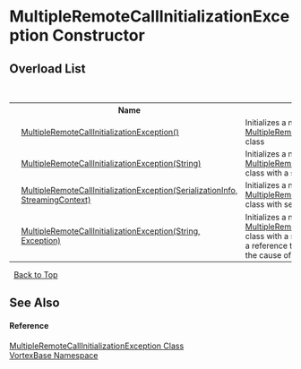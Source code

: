 # MultipleRemoteCallInitializationException Constructor 
 


## Overload List
&nbsp;<table><tr><th></th><th>Name</th><th>Description</th></tr><tr><td>![Public method](media/pubmethod.gif "Public method")</td><td><a href="M_VortexBase_MultipleRemoteCallInitializationException__ctor.md">MultipleRemoteCallInitializationException()</a></td><td>
Initializes a new instance of the <a href="T_VortexBase_MultipleRemoteCallInitializationException.md">MultipleRemoteCallInitializationException</a> class</td></tr><tr><td>![Public method](media/pubmethod.gif "Public method")</td><td><a href="M_VortexBase_MultipleRemoteCallInitializationException__ctor_2.md">MultipleRemoteCallInitializationException(String)</a></td><td>
Initializes a new instance of the <a href="T_VortexBase_MultipleRemoteCallInitializationException.md">MultipleRemoteCallInitializationException</a> class with a specified error message.</td></tr><tr><td>![Protected method](media/protmethod.gif "Protected method")</td><td><a href="M_VortexBase_MultipleRemoteCallInitializationException__ctor_1.md">MultipleRemoteCallInitializationException(SerializationInfo, StreamingContext)</a></td><td>
Initializes a new instance of the <a href="T_VortexBase_MultipleRemoteCallInitializationException.md">MultipleRemoteCallInitializationException</a> class with serialized data.</td></tr><tr><td>![Public method](media/pubmethod.gif "Public method")</td><td><a href="M_VortexBase_MultipleRemoteCallInitializationException__ctor_3.md">MultipleRemoteCallInitializationException(String, Exception)</a></td><td>
Initializes a new instance of the <a href="T_VortexBase_MultipleRemoteCallInitializationException.md">MultipleRemoteCallInitializationException</a> class with a specified error message and a reference to the inner exception that is the cause of this exception.</td></tr></table>&nbsp;
<a href="#multipleremotecallinitializationexception-constructor">Back to Top</a>

## See Also


#### Reference
<a href="T_VortexBase_MultipleRemoteCallInitializationException.md">MultipleRemoteCallInitializationException Class</a><br /><a href="N_VortexBase.md">VortexBase Namespace</a><br />